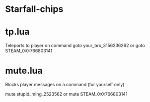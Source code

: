 # Starfall-chips
# tp.lua 
  Teleports to player on command 
  goto your_bro_3156236262
  or
  goto STEAM_0:0:766803141
# mute.lua
  Blocks player messages on a command (for yourself only)

   mute stupid_ming_2523562
   or
   mute STEAM_0:0:766803141
